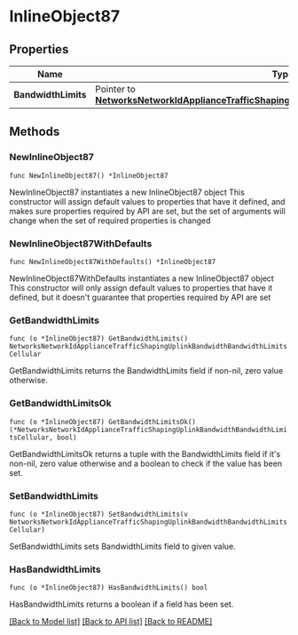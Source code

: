 # InlineObject87

## Properties

Name | Type | Description | Notes
------------ | ------------- | ------------- | -------------
**BandwidthLimits** | Pointer to [**NetworksNetworkIdApplianceTrafficShapingUplinkBandwidthBandwidthLimitsCellular**](NetworksNetworkIdApplianceTrafficShapingUplinkBandwidthBandwidthLimitsCellular.md) |  | [optional] 

## Methods

### NewInlineObject87

`func NewInlineObject87() *InlineObject87`

NewInlineObject87 instantiates a new InlineObject87 object
This constructor will assign default values to properties that have it defined,
and makes sure properties required by API are set, but the set of arguments
will change when the set of required properties is changed

### NewInlineObject87WithDefaults

`func NewInlineObject87WithDefaults() *InlineObject87`

NewInlineObject87WithDefaults instantiates a new InlineObject87 object
This constructor will only assign default values to properties that have it defined,
but it doesn't guarantee that properties required by API are set

### GetBandwidthLimits

`func (o *InlineObject87) GetBandwidthLimits() NetworksNetworkIdApplianceTrafficShapingUplinkBandwidthBandwidthLimitsCellular`

GetBandwidthLimits returns the BandwidthLimits field if non-nil, zero value otherwise.

### GetBandwidthLimitsOk

`func (o *InlineObject87) GetBandwidthLimitsOk() (*NetworksNetworkIdApplianceTrafficShapingUplinkBandwidthBandwidthLimitsCellular, bool)`

GetBandwidthLimitsOk returns a tuple with the BandwidthLimits field if it's non-nil, zero value otherwise
and a boolean to check if the value has been set.

### SetBandwidthLimits

`func (o *InlineObject87) SetBandwidthLimits(v NetworksNetworkIdApplianceTrafficShapingUplinkBandwidthBandwidthLimitsCellular)`

SetBandwidthLimits sets BandwidthLimits field to given value.

### HasBandwidthLimits

`func (o *InlineObject87) HasBandwidthLimits() bool`

HasBandwidthLimits returns a boolean if a field has been set.


[[Back to Model list]](../README.md#documentation-for-models) [[Back to API list]](../README.md#documentation-for-api-endpoints) [[Back to README]](../README.md)


